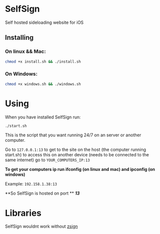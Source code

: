 # SelfSign
Self hosted sideloading website for iOS 

## Installing
### On linux && Mac:
```bash
chmod +x install.sh && ./install.sh
```
### On Windows:
```bash
chmod +x windows.sh && ./windows.sh
```

# Using
When you have installed SelfSign run:
```bash
./start.sh 
```
This is the script that you want running 24/7 on an server or another computer.

Go to `127.0.0.1:13` to get to the site on the host (the computer running start.sh) to access this on another device (needs to be connected to the same internet) go to `YOUR_COMPUTERS_IP:13`

**To get your computers ip run ifconfig (on linux and mac) and ipconfig (on windows)**

Example: `192.158.1.38:13`

**So SelfSign is hosted on port ** ***13***

# Libraries
SelfSign wouldnt work without [zsign](https://github.com/zhlynn/zsign)
